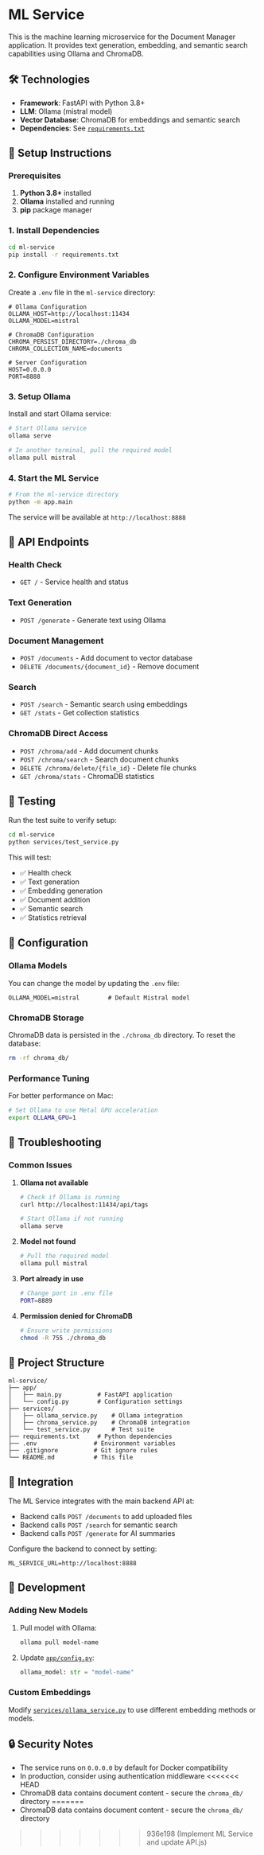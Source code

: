 # ML Service

This is the machine learning microservice for the Document Manager application. It provides text generation, embedding, and semantic search capabilities using Ollama and ChromaDB.

## 🛠 Technologies

- **Framework**: FastAPI with Python 3.8+
- **LLM**: Ollama (mistral model)
- **Vector Database**: ChromaDB for embeddings and semantic search
- **Dependencies**: See [`requirements.txt`](requirements.txt)

## 🚀 Setup Instructions

### Prerequisites

1. **Python 3.8+** installed
2. **Ollama** installed and running
3. **pip** package manager

### 1. Install Dependencies

```bash
cd ml-service
pip install -r requirements.txt
```

### 2. Configure Environment Variables

Create a `.env` file in the `ml-service` directory:

```dotenv
# Ollama Configuration
OLLAMA_HOST=http://localhost:11434
OLLAMA_MODEL=mistral

# ChromaDB Configuration
CHROMA_PERSIST_DIRECTORY=./chroma_db
CHROMA_COLLECTION_NAME=documents

# Server Configuration
HOST=0.0.0.0
PORT=8888
```

### 3. Setup Ollama

Install and start Ollama service:

```bash
# Start Ollama service
ollama serve

# In another terminal, pull the required model
ollama pull mistral
```

### 4. Start the ML Service

```bash
# From the ml-service directory
python -m app.main
```

The service will be available at `http://localhost:8888`

## 📡 API Endpoints

### Health Check
- `GET /` - Service health and status

### Text Generation
- `POST /generate` - Generate text using Ollama

### Document Management
- `POST /documents` - Add document to vector database
- `DELETE /documents/{document_id}` - Remove document

### Search
- `POST /search` - Semantic search using embeddings
- `GET /stats` - Get collection statistics

### ChromaDB Direct Access
- `POST /chroma/add` - Add document chunks
- `POST /chroma/search` - Search document chunks
- `DELETE /chroma/delete/{file_id}` - Delete file chunks
- `GET /chroma/stats` - ChromaDB statistics

## 🧪 Testing

Run the test suite to verify setup:

```bash
cd ml-service
python services/test_service.py
```

This will test:
- ✅ Health check
- ✅ Text generation
- ✅ Embedding generation
- ✅ Document addition
- ✅ Semantic search
- ✅ Statistics retrieval

## 🔧 Configuration

### Ollama Models

You can change the model by updating the `.env` file:

```dotenv
OLLAMA_MODEL=mistral        # Default Mistral model
```

### ChromaDB Storage

ChromaDB data is persisted in the `./chroma_db` directory. To reset the database:

```bash
rm -rf chroma_db/
```

### Performance Tuning

For better performance on Mac:

```bash
# Set Ollama to use Metal GPU acceleration
export OLLAMA_GPU=1
```

## 🐛 Troubleshooting

### Common Issues

1. **Ollama not available**
   ```bash
   # Check if Ollama is running
   curl http://localhost:11434/api/tags
   
   # Start Ollama if not running
   ollama serve
   ```

2. **Model not found**
   ```bash
   # Pull the required model
   ollama pull mistral
   ```

3. **Port already in use**
   ```bash
   # Change port in .env file
   PORT=8889
   ```

4. **Permission denied for ChromaDB**
   ```bash
   # Ensure write permissions
   chmod -R 755 ./chroma_db
   ```

## 📁 Project Structure

```
ml-service/
├── app/
│   ├── main.py          # FastAPI application
│   └── config.py        # Configuration settings
├── services/
│   ├── ollama_service.py    # Ollama integration
│   ├── chroma_service.py    # ChromaDB integration
│   └── test_service.py      # Test suite
├── requirements.txt     # Python dependencies
├── .env                # Environment variables
├── .gitignore          # Git ignore rules
└── README.md           # This file
```

## 🔗 Integration

The ML Service integrates with the main backend API at:
- Backend calls `POST /documents` to add uploaded files
- Backend calls `POST /search` for semantic search
- Backend calls `POST /generate` for AI summaries

Configure the backend to connect by setting:
```dotenv
ML_SERVICE_URL=http://localhost:8888
```

## 📝 Development

### Adding New Models

1. Pull model with Ollama:
   ```bash
   ollama pull model-name
   ```

2. Update [`app/config.py`](app/config.py):
   ```python
   ollama_model: str = "model-name"
   ```

### Custom Embeddings

Modify [`services/ollama_service.py`](services/ollama_service.py) to use different embedding methods or models.

## 🔒 Security Notes

- The service runs on `0.0.0.0` by default for Docker compatibility
- In production, consider using authentication middleware
<<<<<<< HEAD
- ChromaDB data contains document content - secure the `chroma_db/` directory
=======
- ChromaDB data contains document content - secure the `chroma_db/` directory
>>>>>>> 936e198 (Implement ML Service and update API.js)

